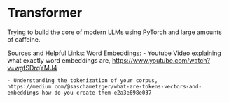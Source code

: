 # Transformer
Trying to build the core of modern LLMs using PyTorch and large amounts of caffeine.

Sources and Helpful Links:
  Word Embeddings:
    - Youtube Video explaining what exactly word embeddings are, https://www.youtube.com/watch?v=wgfSDrqYMJ4
    
    - Understanding the tokenization of your corpus, https://medium.com/@saschametzger/what-are-tokens-vectors-and-embeddings-how-do-you-create-them-e2a3e698e037